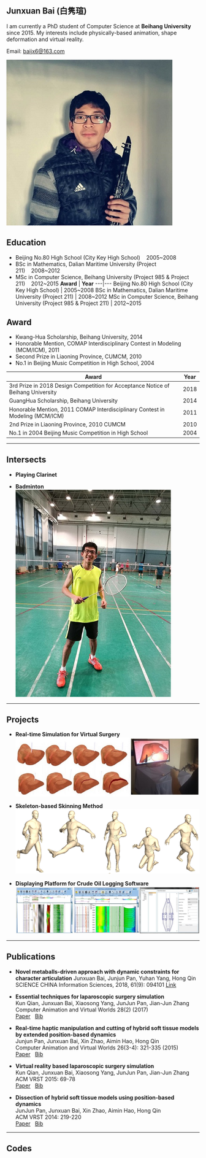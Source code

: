 ## Junxuan Bai&nbsp;(白隽瑄)

I am currently a PhD student of Computer Science at **Beihang University** since 2015. My interests include physically-based animation, shape deformation and virtual reality.

Email: baijx6@163.com
  
  
![image](./2018_Clarinet.jpg) 

## Education
- Beijing No.80 High School (City Key High School)&nbsp;&nbsp;&nbsp;&nbsp;2005~2008
- BSc in Mathematics, Dalian Maritime University (Project 211)&nbsp;&nbsp;&nbsp;&nbsp;2008~2012
- MSc in Computer Science, Beihang University (Project 985 & Project 211)&nbsp;&nbsp;&nbsp;&nbsp;2012~2015
**Award** | **Year**
---|---
Beijing No.80 High School (City Key High School) | 2005~2008
BSc in Mathematics, Dalian Maritime University (Project 211) | 2008~2012
MSc in Computer Science, Beihang University (Project 985 & Project 211) | 2012~2015

## Award
- Kwang-Hua Scholarship, Beihang University, 2014
- Honorable Mention, COMAP Interdisciplinary Contest in Modeling (MCM/ICM), 2011
- Second Prize in Liaoning Province, CUMCM, 2010
- No.1 in Beijing Music Competition in High School, 2004

**Award** | **Year**
---|---
3rd Prize in 2018 Design Competition for Acceptance Notice of Beihang University | 2018
GuangHua Scholarship, Beihang University | 2014
Honorable Mention, 2011 COMAP Interdisciplinary Contest in Modeling (MCM/ICM) | 2011
2nd Prize in Liaoning Province, 2010 CUMCM | 2010
No.1 in 2004 Beijing Music Competition in High School | 2004

---
## Intersects
- **Playing Clarinet**  

- **Badminton**  
![image](./badminton.jpg)

---

## Projects

- **Real-time Simulation for Virtual Surgery**
![image](./SurgerySimulator.jpg)

- **Skeleton-based Skinning Method**
![image](./SkeletalAnimation.png)  

- **Displaying Platform for Crude Oil Logging Software**  
![image](./DisplayPlatform.jpg)

---

## Publications
- **Novel metaballs-driven approach with dynamic constraints for character articulation**
Junxuan Bai, Junjun Pan, Yuhan Yang, Hong Qin
SCIENCE CHINA Information Sciences, 2018, 61(9): 094101
[Link](http://scis.scichina.com/en/2018/094101.html)

- **Essential techniques for laparoscopic surgery simulation**  
Kun Qian, Junxuan Bai, Xiaosong Yang, JunJun Pan, Jian-Jun Zhang  
Computer Animation and Virtual Worlds 28(2) (2017)  
[Paper](https://drive.google.com/open?id=1_hw8Wz9c1EP4w7UZevRT3svW4pt2TwX9)&nbsp;&nbsp;
[Bib](http://dblp.uni-trier.de/rec/bibtex/journals/jvca/QianBYPZ17)

- **Real-time haptic manipulation and cutting of hybrid soft tissue models by extended position-based dynamics**  
Junjun Pan, Junxuan Bai, Xin Zhao, Aimin Hao, Hong Qin  
Computer Animation and Virtual Worlds 26(3-4): 321-335 (2015)  
[Paper](https://drive.google.com/open?id=1bEzvFh5RlZ2JNGK0qv5850q_dGNWosht)&nbsp;&nbsp;
[Bib](http://dblp.uni-trier.de/rec/bibtex/journals/jvca/PanBZHQ15)

- **Virtual reality based laparoscopic surgery simulation**  
	Kun Qian, Junxuan Bai, Xiaosong Yang, JunJun Pan, Jian-Jun Zhang  
 ACM VRST 2015: 69-78  
[Paper](https://drive.google.com/open?id=1yGW5Ui2ZaUQslhLyvycWg32MIWClgbTg)&nbsp;&nbsp;
[Bib](http://dblp.uni-trier.de/rec/bibtex/conf/vrst/QianBYPZ15)

- **Dissection of hybrid soft tissue models using position-based dynamics**  
JunJun Pan, Junxuan Bai, Xin Zhao, Aimin Hao, Hong Qin  
ACM VRST 2014: 219-220  
[Paper](https://drive.google.com/open?id=1oKg4tFlQe1P8JAobmbBc0MsRKxmSGXeR)&nbsp;&nbsp;
[Bib](http://dblp.uni-trier.de/rec/bibtex/conf/vrst/PanBZHQ14)





---

## Codes

